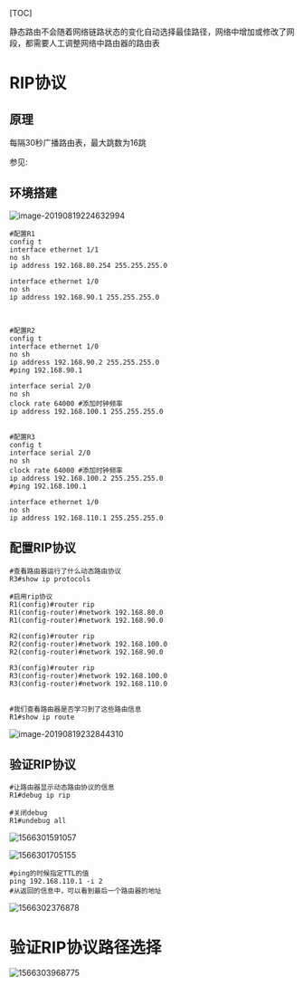 [TOC]

静态路由不会随着网络链路状态的变化自动选择最佳路径，网络中增加或修改了网段，都需要人工调整网络中路由器的路由表



# RIP协议

## 原理

每隔30秒广播路由表，最大跳数为16跳

参见:

## 环境搭建

![image-20190819224632994](https://github.com/chenyansong1/note/blob/master/images/computeNetwork/image-20190819224632994.png?raw=true)

```shell
#配置R1
config t
interface ethernet 1/1
no sh
ip address 192.168.80.254 255.255.255.0

interface ethernet 1/0
no sh
ip address 192.168.90.1 255.255.255.0



#配置R2
config t
interface ethernet 1/0
no sh
ip address 192.168.90.2 255.255.255.0
#ping 192.168.90.1

interface serial 2/0
no sh
clock rate 64000 #添加时钟频率
ip address 192.168.100.1 255.255.255.0


#配置R3
config t
interface serial 2/0
no sh
clock rate 64000 #添加时钟频率
ip address 192.168.100.2 255.255.255.0
#ping 192.168.100.1

interface ethernet 1/0
no sh
ip address 192.168.110.1 255.255.255.0
```



## 配置RIP协议

```shell
#查看路由器运行了什么动态路由协议
R3#show ip protocols

#启用rip协议
R1(config)#router rip
R1(config-router)#network 192.168.80.0
R1(config-router)#network 192.168.90.0

R2(config)#router rip
R2(config-router)#network 192.168.100.0
R2(config-router)#network 192.168.90.0

R3(config)#router rip
R3(config-router)#network 192.168.100.0
R3(config-router)#network 192.168.110.0


#我们查看路由器是否学习到了这些路由信息
R1#show ip route

```

![image-20190819232844310](https://github.com/chenyansong1/note/blob/master/images/computeNetwork/image-20190819232844310.png?raw=true)



## 验证RIP协议

```shell
#让路由器显示动态路由协议的信息
R1#debug ip rip

#关闭debug
R1#undebug all
```

![1566301591057](https://github.com/chenyansong1/note/blob/master/images/computeNetwork/1566301591057.png?raw=true)

![1566301705155](https://github.com/chenyansong1/note/blob/master/images/computeNetwork/1566301705155.png?raw=true)

```shell
#ping的时候指定TTL的值
ping 192.168.110.1 -i 2
#从返回的信息中，可以看到最后一个路由器的地址
```

![1566302376878](E:\git-workspace\note\images\computeNetwork\1566302376878.png)

# 验证RIP协议路径选择

![1566303968775](E:\git-workspace\note\images\computeNetwork\1566303968775.png)



















